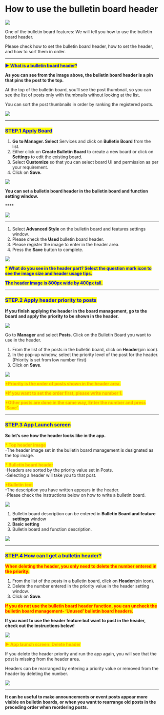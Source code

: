 # How to use the bulletin board header

![](https://support.swing2app.com/wp-content/uploads/2019/01/bb\_header.png)

One of the bulletin board features: We will tell you how to use the bulletin board header.

Please check how to set the bulletin board header, how to set the header, and how to sort them in order.

***

<mark style="color:blue;">**▶ What is a bulletin board header?**</mark>

**As you can see from the image above, the bulletin board header is a pin that pins the post to the top.**

At the top of the bulletin board, you’ll see the post thumbnail, so you can see the list of posts only with thumbnails without looking at the list.

You can sort the post thumbnails in order by ranking the registered posts.

![](https://support.swing2app.com/wp-content/uploads/2019/01/o.png)

***

### <mark style="color:blue;">**STEP.1 Apply Board**</mark>

1. **Go to Manager. Select** Services and click on **Bulletin Board** from the list.
2. Either click on **Create Bulletin Board** to create a new board or click on **Settings** to edit the existing board.
3. Select **Customize** so that you can select board UI and permission as per your requirement.
4. Click on **Save.**

![](https://support.swing2app.com/wp-content/uploads/2018/09/b86-e1587044635231.png)

**You can set a bulletin board header in the bulletin board and function setting window.**

&#x20;****&#x20;

![](https://support.swing2app.com/wp-content/uploads/2019/01/b89.png)

***

1. Select **Advanced Style** on the bulletin board and features settings window.
2. Please check the **Used** bulletin board header.
3. Please register the image to enter in the header area.
4. Press the **Save** button to complete.

&#x20;

![](https://support.swing2app.com/wp-content/uploads/2019/01/b88.png)

<mark style="color:blue;">**\* What do you see in the header part? Select the question mark icon to see the image size and header usage tips.**</mark>

<mark style="color:blue;">**The header image is 800px wide by 400px tall.**</mark>

***

### <mark style="color:blue;">**STEP.2 Apply header priority to posts**</mark>

**If you finish applying the header in the board management, go to the board and apply the priority to be shown in the header.**

![](https://support.swing2app.com/wp-content/uploads/2019/01/header1.png)

Go to **Manager** and select **Posts**. Click on the Bulletin Board you want to use in the header.

1. From the list of the posts in the bulletin board, click on **Header**(pin icon).
2. In the pop-up window, select the priority level of the post for the header. (Priority is set from low number first)
3. Click on **Save**.

![](https://support.swing2app.com/wp-content/uploads/2019/01/header.png)

<mark style="color:orange;">**\*Priority is the order of posts shown in the header area.**</mark>

<mark style="color:orange;">**\*If you want to set the order first, please write number 1.**</mark>

<mark style="color:orange;">**\*Other posts are done in the same way, Enter the number and press ‘Save’.**</mark>

***

### <mark style="color:blue;">**STEP.3 App Launch screen**</mark>

**So let’s see how the header looks like in the app.**

<mark style="color:orange;">**\* Top header image**</mark>\
\-The header image set in the bulletin board management is designated as the top image.

<mark style="color:orange;">**\* Bulletin board header**</mark>\
\-Headers are sorted by the priority value set in Posts.\
\-Selecting a header will take you to that post.

<mark style="color:orange;">**\*Bulletin text**</mark>\
\-The description you have written appears in the header.\
\-Please check the instructions below on how to write a bulletin board.

![](https://support.swing2app.com/wp-content/uploads/2019/01/n.png)

1. Bulletin board description can be entered in **Bulletin Board and feature settings** window&#x20;
2. **Basic setting**&#x20;
3. Bulletin board and function description.

![](https://support.swing2app.com/wp-content/uploads/2019/01/header1.png)

***

### <mark style="color:blue;">**STEP.4 How can I get a bulletin header?**</mark>

<mark style="color:red;">**When deleting the header, you only need to delete the number entered in the priority.**</mark>

1. From the list of the posts in a bulletin board, click on **Header**(pin icon).
2. Delete the number entered in the priority value in the header setting window.
3. Click on **Save**.

<mark style="color:red;">**If you do not use the bulletin board header function, you can uncheck the bulletin board management- ‘Unused’ bulletin board headers.**</mark>

**If you want to use the header feature but want to post in the header, check out the instructions below!**

![](https://support.swing2app.com/wp-content/uploads/2019/01/header.png)

<mark style="color:orange;">**▶ App launch screen: Delete header**</mark>

If you delete the header priority and run the app again, you will see that the post is missing from the header area.

Headers can be rearranged by entering a priority value or removed from the header by deleting the number.

![](https://support.swing2app.com/wp-content/uploads/2019/01/o.png)

***

**It can be useful to make announcements or event posts appear more visible on bulletin boards, or when you want to rearrange old posts in the preceding order when reordering posts.**&#x20;
